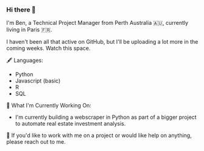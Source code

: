 ### Hi there 👋

I'm Ben, a Technical Project Manager from Perth Australia 🇦🇺, currently living in Paris 🇫🇷.

I haven't been all that active on GitHub, but I'll be uploading a lot more in the coming weeks. Watch this space.

🖋 Languages:
- Python 
- Javascript (basic)
- R 
- SQL 

💼 What I'm Currently Working On:
- I'm currently building a webscraper in Python as part of a bigger project to automate real estate investment analysis.

💬 If you'd like to work with me on a project or would like help on anything, please reach out to me.

<!--
**BenjaminHThomas/BenjaminHThomas** is a ✨ _special_ ✨ repository because its `README.md` (this file) appears on your GitHub profile.

Here are some ideas to get you started:

- 🔭 I’m currently working on ...
- 🌱 I’m currently learning ...
- 👯 I’m looking to collaborate on ...
- 🤔 I’m looking for help with ...
- 💬 Ask me about ...
- 📫 How to reach me: ...
- 😄 Pronouns: ...
- ⚡ Fun fact: ...
-->
